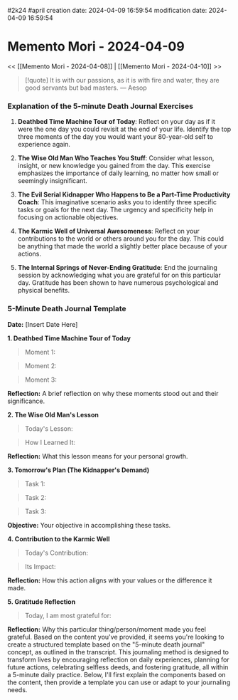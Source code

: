 #2k24 #april
creation date: 2024-04-09 16:59:54
modification date: 2024-04-09 16:59:54
# Memento Mori - 2024-04-09

<< [[Memento Mori - 2024-04-08]] | [[Memento Mori - 2024-04-10]] >>

> [!quote] It is with our passions, as it is with fire and water, they are good servants but bad masters.
> — Aesop
### Explanation of the 5-minute Death Journal Exercises

1. **Deathbed Time Machine Tour of Today**: Reflect on your day as if it were the one day you could revisit at the end of your life. Identify the top three moments of the day you would want your 80-year-old self to experience again.

2. **The Wise Old Man Who Teaches You Stuff**: Consider what lesson, insight, or new knowledge you gained from the day. This exercise emphasizes the importance of daily learning, no matter how small or seemingly insignificant.

3. **The Evil Serial Kidnapper Who Happens to Be a Part-Time Productivity Coach**: This imaginative scenario asks you to identify three specific tasks or goals for the next day. The urgency and specificity help in focusing on actionable objectives.

4. **The Karmic Well of Universal Awesomeness**: Reflect on your contributions to the world or others around you for the day. This could be anything that made the world a slightly better place because of your actions.

5. **The Internal Springs of Never-Ending Gratitude**: End the journaling session by acknowledging what you are grateful for on this particular day. Gratitude has been shown to have numerous psychological and physical benefits.

### 5-Minute Death Journal Template

**Date:** [Insert Date Here]

**1. Deathbed Time Machine Tour of Today**
> Moment 1: 

>Moment 2: 

>Moment 3: 

**Reflection:** A brief reflection on why these moments stood out and their significance.

> 

**2. The Wise Old Man's Lesson**

>Today's Lesson: 

>How I Learned It: 

**Reflection:** What this lesson means for your personal growth.
> 

**3. Tomorrow's Plan (The Kidnapper's Demand)**

>Task 1: 

>Task 2: 

>Task 3: 

**Objective:** Your objective in accomplishing these tasks.

**4. Contribution to the Karmic Well**

>Today's Contribution: 

>Its Impact: 

**Reflection:** How this action aligns with your values or the difference it made.
> 

**5. Gratitude Reflection**

> Today, I am most grateful for: 

**Reflection:** Why this particular thing/person/moment made you feel grateful. Based on the content you've provided, it seems you're looking to create a structured template based on the "5-minute death journal" concept, as outlined in the transcript. This journaling method is designed to transform lives by encouraging reflection on daily experiences, planning for future actions, celebrating selfless deeds, and fostering gratitude, all within a 5-minute daily practice. Below, I'll first explain the components based on the content, then provide a template you can use or adapt to your journaling needs.

> 